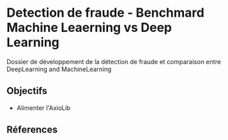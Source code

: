 # Detection de fraude - Benchmard Machine Leaerning vs Deep Learning

Dossier de développement de la détection de fraude et comparaison entre DeepLearning and MachineLearning

## Objectifs

- Alimenter l'AxioLib

## Réferences
